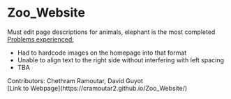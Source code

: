 # Zoo_Website
Must edit page descriptions for animals, elephant is the most completed<br/>
<u>Problems experienced:</u></br>
<ul>
<li>Had to hardcode images on the homepage into that format</li>
<li>Unable to align text to the right side without interfering with left spacing</li>
<li>TBA</li>
</ul>
Contributors: Chethram Ramoutar, David Guyot </br>
[Link to Webpage](https://cramoutar2.github.io/Zoo_Website/)
